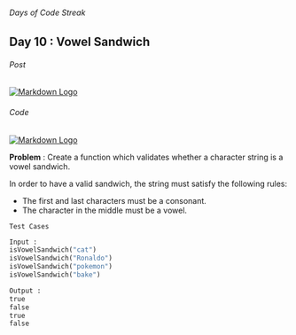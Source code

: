 ###### Days of Code Streak 
## Day 10 : Vowel Sandwich

###### Post
[![Markdown Logo](https://img.shields.io/badge/LinkedIn-0077B5?style=for-the-badge&logo=linkedin&logoColor=white)](https://www.linkedin.com/posts/mustbemustak_daysofcode-vitbhopalgaming-20daysofcode-activity-7021410021729054720-fADp?utm_source=share&utm_medium=member_desktop)

###### Code
[![Markdown Logo](https://img.shields.io/badge/JavaScript-323330?style=for-the-badge&logo=javascript&logoColor=F7DF1E)](https://github.com/Mus1ak/20DaysofCode/blob/main/Days/Day%2010/Day10.js)

**Problem** : Create a function which validates whether a character string is a vowel sandwich.

In order to have a valid sandwich, the string must satisfy the following rules:
- The first and last characters must be a consonant.
- The character in the middle must be a vowel.

```Test Cases```

```python
Input : 
isVowelSandwich("cat")
isVowelSandwich("Ronaldo")
isVowelSandwich("pokemon")
isVowelSandwich("bake")

Output : 
true
false
true
false
``` 


